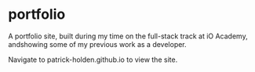 # portfolio

A portfolio site, built during my time on the full-stack track at iO Academy, andshowing some of my previous work as a developer.

Navigate to patrick-holden.github.io to view the site.